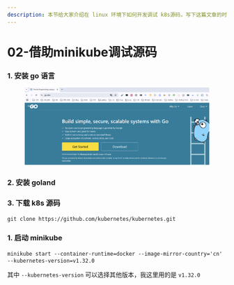 ```yaml
---
description: 本节给大家介绍在 linux 环境下如何开发调试 k8s源码，写下这篇文章的时候，k8s 最新的版本是 1
---
```


# 02-借助minikube调试源码

### 1. 安装 go 语言

<figure><img src="../../.gitbook/assets/image (1).png" alt=""><figcaption></figcaption></figure>

### 2. 安装 goland



### 3. 下载  k8s 源码

`git clone https://github.com/kubernetes/kubernetes.git`

### 1. 启动 minikube

```
minikube start --container-runtime=docker --image-mirror-country='cn'  --kubernetes-version=v1.32.0
```

其中 `--kubernetes-version` 可以选择其他版本，我这里用的是 `v1.32.0`
